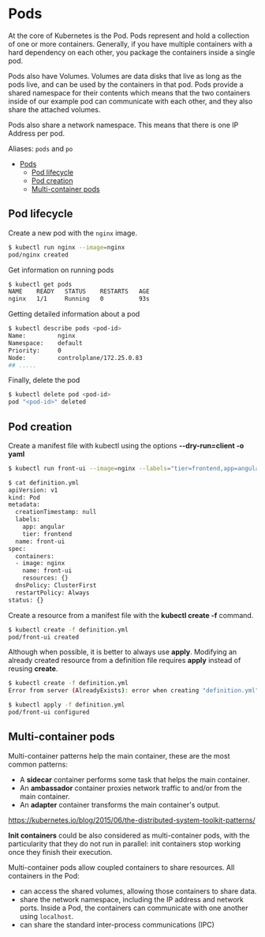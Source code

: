 # Pods

At the core of Kubernetes is the Pod. Pods represent and hold a collection of one or more containers. Generally, if you have multiple containers with a hard dependency on each other, you package the containers inside a single pod.

Pods also have Volumes. Volumes are data disks that live as long as the pods live, and can be used by the containers in that pod. Pods provide a shared namespace for their contents which means that the two containers inside of our example pod can communicate with each other, and they also share the attached volumes.

Pods also share a network namespace. This means that there is one IP Address per pod.

Aliases: `pods` and `po`

- [Pods](#pods)
  - [Pod lifecycle](#pod-lifecycle)
  - [Pod creation](#pod-creation)
  - [Multi-container pods](#multi-container-pods)


## Pod lifecycle

Create a new pod with the `nginx` image.

```bash
$ kubectl run nginx --image=nginx
pod/nginx created
```

Get information on running pods

```bash
$ kubectl get pods
NAME    READY   STATUS    RESTARTS   AGE
nginx   1/1     Running   0          93s
```

Getting detailed information about a pod

```bash
$ kubectl describe pods <pod-id>
Name:         nginx
Namespace:    default
Priority:     0
Node:         controlplane/172.25.0.83
## .....
```

Finally, delete the pod

```bash
$ kubectl delete pod <pod-id>
pod "<pod-id>" deleted
```

## Pod creation

Create a manifest file with kubectl using the options **--dry-run=client -o yaml**

```bash
$ kubectl run front-ui --image=nginx --labels="tier=frontend,app=angular" --dry-run=client -o yaml > definition.yml

$ cat definition.yml
apiVersion: v1
kind: Pod
metadata:
  creationTimestamp: null
  labels:
    app: angular
    tier: frontend
  name: front-ui
spec:
  containers:
  - image: nginx
    name: front-ui
    resources: {}
  dnsPolicy: ClusterFirst
  restartPolicy: Always
status: {}
```

Create a resource from a manifest file with the **kubectl create -f** command.

```bash
$ kubectl create -f definition.yml
pod/front-ui created
```

Although when possible, it is better to always use **apply**. Modifying an already created resource from a definition file requires **apply** instead of reusing **create**.

```bash
$ kubectl create -f definition.yml
Error from server (AlreadyExists): error when creating "definition.yml": pods "front-ui" already exists

$ kubectl apply -f definition.yml
pod/front-ui configured
```

## Multi-container pods

Multi-container patterns help the main container, these are the most common patterns: 
- A **sidecar** container performs some task that helps the main container.
- An **ambassador** container proxies network traffic to and/or from the main container.
- An **adapter** container transforms the main container's output.

https://kubernetes.io/blog/2015/06/the-distributed-system-toolkit-patterns/

**Init containers** could be also considered as multi-container pods, with the particularity that they do not run in parallel: init containers stop working once they finish their execution.

Multi-container pods allow coupled containers to share resources. All containers in the Pod:
- can access the shared volumes, allowing those containers to share data. 
- share the network namespace, including the IP address and network ports. Inside a Pod, the containers can communicate with one another using `localhost`. 
- can share the standard inter-process communications (IPC)


